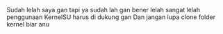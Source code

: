 Sudah lelah saya gan tapi ya sudah lah gan bener lelah sangat lelah
penggunaan KernelSU harus di dukung gan
Dan jangan lupa clone folder kernel biar anu
